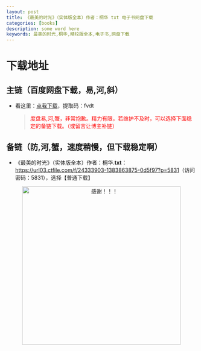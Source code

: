 ```yaml
---
layout: post
title: 《最美的时光》（实体版全本）作者：桐华 txt 电子书网盘下载
categories: [books]
description: some word here
keywords: 最美的时光,桐华,精校版全本,电子书,网盘下载
---
```


# 下载地址

## 主链（百度网盘下载，易,河,斜）

- 看这里：[点我下载](https://pan.baidu.com/s/1iMXUbSbtZQZjDcqDmnWUyw?pwd=fvdt)，提取码：fvdt

  > <p style="color:red" >度盘易,河,蟹，非常抱歉。精力有限，若维护不及时，可以选择下面稳定的备链下载。（或留言让博主补链）</p>

## 备链（防,河,蟹，速度稍慢，但下载稳定啊）

- 《最美的时光》（实体版全本）作者：桐华.**txt**：<https://url03.ctfile.com/f/24333903-1383863875-0d5f97?p=5831>（访问密码：5831），选择【普通下载】

<div align="center"><img src="https://pic.imgdb.cn/item/6707df6bd29ded1a8ce37031.gif" alt="感谢！！！" width="420px" height="auto"/></div>

